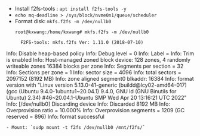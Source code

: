 - Install f2fs-tools : `apt install f2fs-tools -y`
- `echo mq-deadline > /sys/block/nvme0n1/queue/scheduler`
- Format disk: `mkfs.f2fs -m /dev/nullb0`
  ```
  root@kxwang:/home/kxwang# mkfs.f2fs -m /dev/nullb0

	F2FS-tools: mkfs.f2fs Ver: 1.11.0 (2018-07-10)

Info: Disable heap-based policy
Info: Debug level = 0
Info: Label = 
Info: Trim is enabled
Info: Host-managed zoned block device:
      128 zones, 4 randomly writeable zones
      16384 blocks per zone
Info: Segments per section = 32
Info: Sections per zone = 1
Info: sector size = 4096
Info: total sectors = 2097152 (8192 MB)
Info: zone aligned segment0 blkaddr: 16384
Info: format version with
  "Linux version 5.13.0-41-generic (buildd@lcy02-amd64-017) (gcc (Ubuntu 9.4.0-1ubuntu1~20.04.1) 9.4.0, GNU ld (GNU Binutils for Ubuntu) 2.34) #46~20.04.1-Ubuntu SMP Wed Apr 20 13:16:21 UTC 2022"
Info: [/dev/nullb0] Discarding device
Info: Discarded 8192 MB
Info: Overprovision ratio = 10.000%
Info: Overprovision segments = 1209 (GC reserved = 896)
Info: format successful

  ```
- Mount: `sudp mount -t f2fs /dev/nullb0 /mnt/f2fs/`

